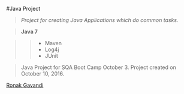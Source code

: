 #Java Project

> *Project for creating Java Applications which do common tasks.*

> **Java 7**

>> * Maven
>> * Log4j
>> * JUnit

> Java Project for SQA Boot Camp October 3. Project created on October 10, 2016.

[Ronak Gavandi](https://github.com/ronakg11/)
